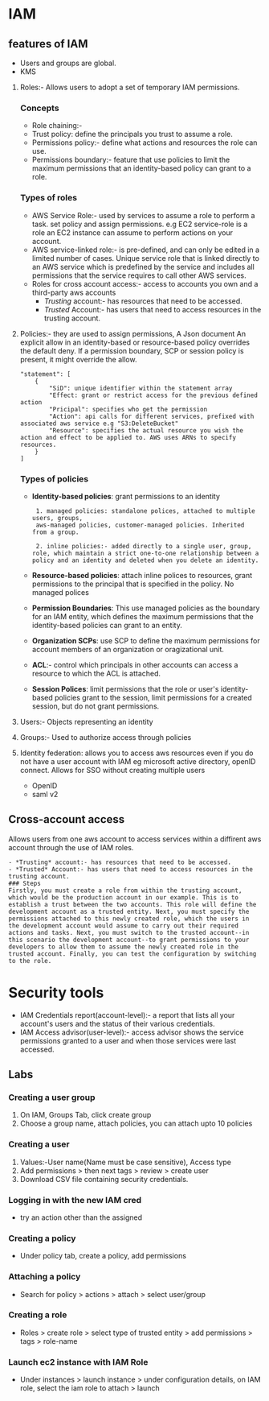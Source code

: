 # IAM
## features of IAM
- Users and groups are global.
- KMS
1. Roles:- Allows users to adopt a set of temporary IAM permissions.
    ### Concepts
    - Role chaining:- 
    - Trust policy: define the principals you trust to assume a role.
    - Permissions policy:- define what actions and resources the role can use.
    - Permissions boundary:- feature that use policies to limit the maximum permissions that an identity-based policy can grant to a role.
    ### Types of roles
    - AWS Service Role:- used by services to assume a role to perform a task. set policy and assign permissions. e.g EC2 service-role is a role an EC2 instance can assume to perform actions on your account.
    - AWS service-linked role:-  is pre-defined, and can only be edited in a limited number of cases. Unique service role that is linked directly to an AWS service which is predefined by the service and includes all permissions that the service requires to call other AWS services.
    - Roles for cross account access:- access to accounts you own and a third-party aws accounts 
        - *Trusting* account:- has resources that need to be accessed.
        - *Trusted* Account:- has users that need to access resources in the trusting account.
    

2. Policies:- they are used to assign permissions, A Json document
    An explicit allow in an identity-based or resource-based policy overrides the default deny. If a permission boundary, SCP or session policy is present, it might override the allow.
    ```
    "statement": [
        {
            "SiD": unique identifier within the statement array
            "Effect: grant or restrict access for the previous defined action
            "Pricipal": specifies who get the permission
            "Action": api calls for different services, prefixed with associated aws service e.g "S3:DeleteBucket"
            "Resource": specifies the actual resource you wish the action and effect to be applied to. AWS uses ARNs to specify resources.
        }
    ]
    ```
    ### Types of policies
    - **Identity-based policies**: grant permissions to an identity

           1. managed policies: standalone polices, attached to multiple users, groups,
           aws-managed policies, customer-managed policies. Inherited from a group.
                
           2. inline policies:- added directly to a single user, group, role, which maintain a strict one-to-one relationship between a policy and an identity and deleted when you delete an identity.
    - **Resource-based policies**: attach inline polices to resources, grant permissions to the principal that is specified in the policy. No managed polices
    - **Permission Boundaries**: This use managed policies as the boundary for an IAM entity, which defines the maximum permissions that the identity-based policies can grant to an entity.
    - **Organization SCPs**: use SCP to define the maximum permissions for account members of an organization or oragizational unit.
    - **ACL**:- control which principals in other accounts can access a resource to which the ACL is attached.
    - **Session Polices**: limit permissions that the role or user's identity-based policies grant to the session, limit permissions for a created session, but do not grant permissions.

3. Users:- Objects representing an identity
4. Groups:- Used to authorize access through policies
5. Identity federation: allows you to access aws resources even if you do not have a user account with IAM eg microsoft active directory, openID connect. Allows for SSO without creating multiple users
    - OpenID
    - saml v2
## Cross-account access
Allows users from one aws account to access services within a diffirent aws account through the use of IAM roles.

    - *Trusting* account:- has resources that need to be accessed.
    - *Trusted* Account:- has users that need to access resources in the trusting account.
    ### Steps
    Firstly, you must create a role from within the trusting account, which would be the production account in our example. This is to establish a trust between the two accounts. This role will define the development account as a trusted entity. Next, you must specify the permissions attached to this newly created role, which the users in the development account would assume to carry out their required actions and tasks. Next, you must switch to the trusted account--in this scenario the development account--to grant permissions to your developers to allow them to assume the newly created role in the trusted account. Finally, you can test the configuration by switching to the role.

# Security tools
- IAM Credentials report(account-level):- a report that lists all your account's users and the status of their various credentials.
- IAM Access advisor(user-level):- access advisor shows the service permissions granted to a user and when those services were last accessed.

## Labs
### Creating a user group
1. On IAM, Groups Tab, click create group
2. Choose a group name, attach policies, you can attach upto 10 policies
### Creating a user
1. Values:-User name(Name must be case sensitive), Access type
2. Add permissions > then next tags > review > create user
3. Download CSV file containing security credentials.
### Logging in  with the new IAM cred
- try an action other than the assigned
### Creating a policy
- Under policy tab, create a policy, add permissions
### Attaching a policy
- Search for policy > actions > attach > select user/group
### Creating  a role
- Roles > create role > select type of trusted entity > add permissions > tags > role-name
### Launch ec2 instance with IAM Role
- Under instances > launch instance > under configuration details, on IAM role, select the iam role to attach > launch

